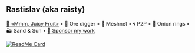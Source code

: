 ## Rastislav (aka raisty)

[🍇 «Mmm, Juicy Fruit»](https://duckduckgo.com/?q=One+Flew+Over+the+Cuckoo's+Nest)
 ▪️ 
🐰 Ore digger
 ▪️ 
🌝 Meshnet
 ▪️ 
🌀 P2P
 ▪️ 
🧅 Onion rings
 ▪️ 
🏜 Sand & Sun
 ▪️ 
[💚 Sponsor my work](https://github.com/sponsors/raisty)

[![ReadMe Card](https://github-readme-stats.vercel.app/api?username=raisty&show_icons=true&include_all_commits=true&cache_seconds=1800&title_color=2aa889&text_color=628482&icon_color=599cab&bg_color=dde6e3)](https://github.com/raisty)
